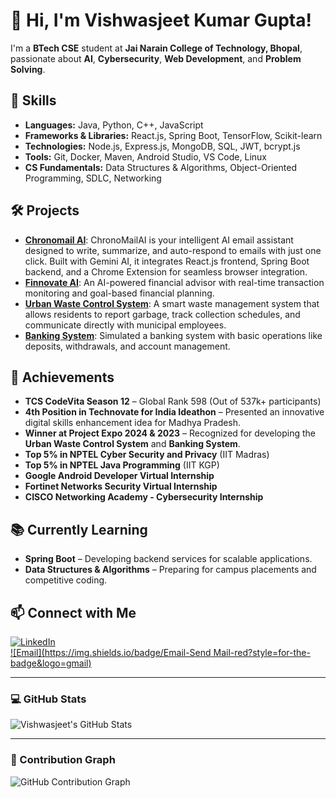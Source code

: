 # 👋 Hi, I'm Vishwasjeet Kumar Gupta!

I'm a **BTech CSE** student at **Jai Narain College of Technology, Bhopal**, passionate about **AI**, **Cybersecurity**, **Web Development**, and **Problem Solving**.

## 🔧 Skills
- **Languages:** Java, Python, C++, JavaScript
- **Frameworks & Libraries:** React.js, Spring Boot, TensorFlow, Scikit-learn
- **Technologies:** Node.js, Express.js, MongoDB, SQL, JWT, bcrypt.js
- **Tools:** Git, Docker, Maven, Android Studio, VS Code, Linux
- **CS Fundamentals:** Data Structures & Algorithms, Object-Oriented Programming, SDLC, Networking

## 🛠 Projects
- **[Chronomail AI](https://github.com/vishwas7782/ChronoMailAI)**: ChronoMailAI is your intelligent AI email assistant designed to write, summarize, and auto-respond to emails with just one click. Built with Gemini AI, it integrates React.js frontend, Spring Boot backend, and a Chrome Extension for seamless browser integration.
- **[Finnovate AI](https://github.com/vishwas7782/finnovate-ai)**: An AI-powered financial advisor with real-time transaction monitoring and goal-based financial planning.
- **[Urban Waste Control System](https://github.com/vishwas7782/urban-waste-control-system)**: A smart waste management system that allows residents to report garbage, track collection schedules, and communicate directly with municipal employees.
- **[Banking System](https://github.com/vishwas7782/banking-system)**: Simulated a banking system with basic operations like deposits, withdrawals, and account management.

## 🚀 Achievements
- **TCS CodeVita Season 12** – Global Rank 598 (Out of 537k+ participants)  
- **4th Position in Technovate for India Ideathon** – Presented an innovative digital skills enhancement idea for Madhya Pradesh.
- **Winner at Project Expo 2024 & 2023** – Recognized for developing the **Urban Waste Control System** and **Banking System**.
- **Top 5% in NPTEL Cyber Security and Privacy** (IIT Madras)  
- **Top 5% in NPTEL Java Programming** (IIT KGP)  
- **Google Android Developer Virtual Internship**  
- **Fortinet Networks Security Virtual Internship**  
- **CISCO Networking Academy - Cybersecurity Internship**

## 📚 Currently Learning
- **Spring Boot** – Developing backend services for scalable applications.
- **Data Structures & Algorithms** – Preparing for campus placements and competitive coding.

## 📫 Connect with Me
[![LinkedIn](https://img.shields.io/badge/LinkedIn-Connect-blue?style=for-the-badge&logo=linkedin)](https://www.linkedin.com/in/vishwasjeet-kumar-gupta-62814018a/)<br>
[![Email](https://img.shields.io/badge/Email-Send Mail-red?style=for-the-badge&logo=gmail)](mailto:vishwas7782@gmail.com)

---

### 💻 GitHub Stats
![Vishwasjeet's GitHub Stats](https://github-readme-stats.vercel.app/api?username=vishwas7782&show_icons=true&hide_title=true)

---

### 🌱 Contribution Graph
![GitHub Contribution Graph](http://github-profile-summary-cards.vercel.app/api/cards/profile-details?username=vishwas7782&theme=blue_green)

